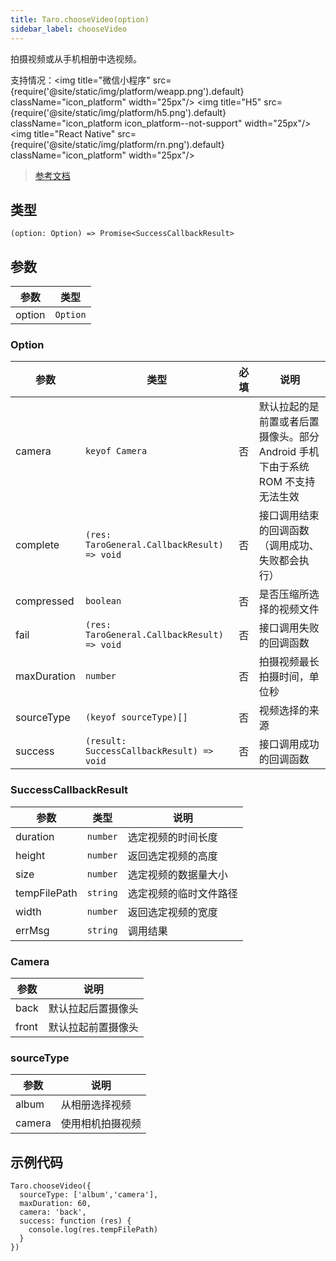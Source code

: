 ```yaml
---
title: Taro.chooseVideo(option)
sidebar_label: chooseVideo
---
```


拍摄视频或从手机相册中选视频。

支持情况：<img title="微信小程序" src={require('@site/static/img/platform/weapp.png').default} className="icon_platform" width="25px"/> <img title="H5" src={require('@site/static/img/platform/h5.png').default} className="icon_platform icon_platform--not-support" width="25px"/> <img title="React Native" src={require('@site/static/img/platform/rn.png').default} className="icon_platform" width="25px"/>

> [参考文档](https://developers.weixin.qq.com/miniprogram/dev/api/media/video/wx.chooseVideo.html)

## 类型

```tsx
(option: Option) => Promise<SuccessCallbackResult>
```

## 参数

| 参数 | 类型 |
| --- | --- |
| option | `Option` |

### Option

| 参数 | 类型 | 必填 | 说明 |
| --- | --- | :---: | --- |
| camera | `keyof Camera` | 否 | 默认拉起的是前置或者后置摄像头。部分 Android 手机下由于系统 ROM 不支持无法生效 |
| complete | `(res: TaroGeneral.CallbackResult) => void` | 否 | 接口调用结束的回调函数（调用成功、失败都会执行） |
| compressed | `boolean` | 否 | 是否压缩所选择的视频文件 |
| fail | `(res: TaroGeneral.CallbackResult) => void` | 否 | 接口调用失败的回调函数 |
| maxDuration | `number` | 否 | 拍摄视频最长拍摄时间，单位秒 |
| sourceType | `(keyof sourceType)[]` | 否 | 视频选择的来源 |
| success | `(result: SuccessCallbackResult) => void` | 否 | 接口调用成功的回调函数 |

### SuccessCallbackResult

| 参数 | 类型 | 说明 |
| --- | --- | --- |
| duration | `number` | 选定视频的时间长度 |
| height | `number` | 返回选定视频的高度 |
| size | `number` | 选定视频的数据量大小 |
| tempFilePath | `string` | 选定视频的临时文件路径 |
| width | `number` | 返回选定视频的宽度 |
| errMsg | `string` | 调用结果 |

### Camera

| 参数 | 说明 |
| --- | --- |
| back | 默认拉起后置摄像头 |
| front | 默认拉起前置摄像头 |

### sourceType

| 参数 | 说明 |
| --- | --- |
| album | 从相册选择视频 |
| camera | 使用相机拍摄视频 |

## 示例代码

```tsx
Taro.chooseVideo({
  sourceType: ['album','camera'],
  maxDuration: 60,
  camera: 'back',
  success: function (res) {
    console.log(res.tempFilePath)
  }
})
```
